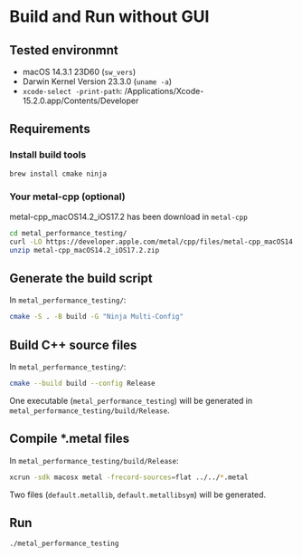 # Build and Run without GUI

## Tested environmnt

+ macOS 14.3.1 23D60 (`sw_vers`)
+ Darwin Kernel Version 23.3.0 (`uname -a`)
+ `xcode-select -print-path`: /Applications/Xcode-15.2.0.app/Contents/Developer

## Requirements

### Install build tools

```bash
brew install cmake ninja
```

### Your metal-cpp (optional)

metal-cpp_macOS14.2_iOS17.2 has been download in `metal-cpp`

```bash
cd metal_performance_testing/
curl -LO https://developer.apple.com/metal/cpp/files/metal-cpp_macOS14.2_iOS17.2.zip
unzip metal-cpp_macOS14.2_iOS17.2.zip
```

## Generate the build script

In `metal_performance_testing/`:

```bash
cmake -S . -B build -G "Ninja Multi-Config"
```

## Build C++ source files

In `metal_performance_testing/`:

```bash
cmake --build build --config Release
```

One executable (`metal_performance_testing`) will be generated in `metal_performance_testing/build/Release`.

## Compile *.metal files

In `metal_performance_testing/build/Release`:

```bash
xcrun -sdk macosx metal -frecord-sources=flat ../../*.metal
```

Two files (`default.metallib`, `default.metallibsym`) will be generated.

## Run

```bash
./metal_performance_testing
```
